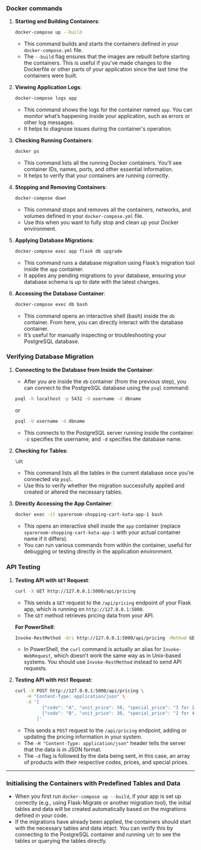 ### Docker commands

1. **Starting and Building Containers**:
    ```bash
    docker-compose up --build
    ```
    - This command builds and starts the containers defined in your `docker-compose.yml` file.
    - The `--build` flag ensures that the images are rebuilt before starting the containers. This is useful if you've made changes to the Dockerfile or other parts of your application since the last time the containers were built.

2. **Viewing Application Logs**:
    ```bash
    docker-compose logs app
    ```
    - This command shows the logs for the container named `app`. You can monitor what’s happening inside your application, such as errors or other log messages.
    - It helps to diagnose issues during the container's operation.

3. **Checking Running Containers**:
    ```bash
    docker ps
    ```
    - This command lists all the running Docker containers. You’ll see container IDs, names, ports, and other essential information.
    - It helps to verify that your containers are running correctly.

4. **Stopping and Removing Containers**:
    ```bash
    docker-compose down
    ```
    - This command stops and removes all the containers, networks, and volumes defined in your `docker-compose.yml` file.
    - Use this when you want to fully stop and clean up your Docker environment.

5. **Applying Database Migrations**:
    ```bash
    docker-compose exec app flask db upgrade
    ```
    - This command runs a database migration using Flask’s migration tool inside the `app` container.
    - It applies any pending migrations to your database, ensuring your database schema is up to date with the latest changes.

6. **Accessing the Database Container**:
    ```bash
    docker-compose exec db bash
    ```
    - This command opens an interactive shell (bash) inside the `db` container. From here, you can directly interact with the database container.
    - It’s useful for manually inspecting or troubleshooting your PostgreSQL database.

### Verifying Database Migration

1. **Connecting to the Database from Inside the Container**:
    - After you are inside the `db` container (from the previous step), you can connect to the PostgreSQL database using the `psql` command:
    ```bash
    psql -h localhost -p 5432 -U username -d dbname
    ```
    or
    ```bash
    psql -U username -d dbname
    ```
    - This connects to the PostgreSQL server running inside the container. `-U` specifies the username, and `-d` specifies the database name.

2. **Checking for Tables**:
    ```bash
    \dt
    ```
    - This command lists all the tables in the current database once you’re connected via `psql`.
    - Use this to verify whether the migration successfully applied and created or altered the necessary tables.

3. **Directly Accessing the App Container**:
    ```bash
    docker exec -it spareroom-shopping-cart-kata-app-1 bash
    ```
    - This opens an interactive shell inside the `app` container (replace `spareroom-shopping-cart-kata-app-1` with your actual container name if it differs).
    - You can run various commands from within the container, useful for debugging or testing directly in the application environment.

### API Testing

1. **Testing API with `GET` Request**:
    ```bash
    curl -X GET http://127.0.0.1:5000/api/pricing
    ```
    - This sends a `GET` request to the `/api/pricing` endpoint of your Flask app, which is running on `http://127.0.0.1:5000`.
    - The `GET` method retrieves pricing data from your API.

    **For PowerShell**:
    ```bash
    Invoke-RestMethod -Uri http://127.0.0.1:5000/api/pricing -Method GET
    ```
    - In PowerShell, the `curl` command is actually an alias for `Invoke-WebRequest`, which doesn’t work the same way as in Unix-based systems. You should use `Invoke-RestMethod` instead to send API requests.

2. **Testing API with `POST` Request**:
    ```bash
    curl -X POST http://127.0.0.1:5000/api/pricing \
        -H "Content-Type: application/json" \
        -d '[
              {"code": "A", "unit_price": 50, "special_price": "3 for 130"},
              {"code": "B", "unit_price": 30, "special_price": "2 for 45"}
            ]'
    ```
    - This sends a `POST` request to the `/api/pricing` endpoint, adding or updating the pricing information in your system.
    - The `-H "Content-Type: application/json"` header tells the server that the data is in JSON format.
    - The `-d` flag is followed by the data being sent, in this case, an array of products with their respective codes, prices, and special prices.

---

### Initialising the Containers with Predefined Tables and Data
- When you first run `docker-compose up --build`, if your app is set up correctly (e.g., using Flask-Migrate or another migration tool), the initial tables and data will be created automatically based on the migrations defined in your code.
- If the migrations have already been applied, the containers should start with the necessary tables and data intact. You can verify this by connecting to the PostgreSQL container and running `\dt` to see the tables or querying the tables directly.